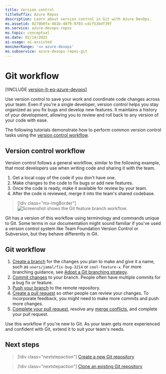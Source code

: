 ```yaml
---
title: Version control
titleSuffix: Azure Repos
description: Learn about version control in Git with Azure DevOps.
ms.assetid: 0270b0fa-461b-4079-9703-cdcf53bdf39f
ms.service: azure-devops-repos
ms.topic: conceptual
ms.date: 02/14/2025
ai-usage: ai-assisted
monikerRange: '<= azure-devops'
ms.subservice: azure-devops-repos-git
---
```


# Git workflow

[!INCLUDE [version-lt-eq-azure-devops](../../includes/version-lt-eq-azure-devops.md)]

Use version control to save your work and coordinate code changes across your team. Even if you're a single developer, version control helps you stay organized as you fix bugs and develop new features. It maintains a history of your development, allowing you to review and roll back to any version of your code with ease.

The following tutorials demonstrate how to perform common version control tasks using the [version control workflow](#version-control-workflow).

## Version control workflow

Version control follows a general workflow, similar to the following example, that most developers use when writing code and sharing it with the team.

1. Get a local copy of the code if you don't have one.
2. Make changes to the code to fix bugs or add new features.
3. Once the code is ready, make it available for review by your team.
4. After the code is reviewed, merge it into the team's shared codebase.

> [!div class="mx-imgBorder"]  
> ![Screenshot shows the Git feature branch workflow.](media/gitworkflow.png)

Git has a version of this workflow using terminology and commands unique to Git. Some terms in our documentation might sound familiar if you've used a version control system like Team Foundation Version Control or Subversion, but they behave differently in Git.

## Git workflow

1. [Create a branch](./create-branch.md) for the changes you plan to make and give it a name, such as `users/jamal/fix-bug-3214` or `cool-feature-x`. For more branching guidance, see [Adopt a Git branching strategy](git-branching-guidance.md).
2. [Commit changes](commits.md) to your branch. People often have multiple commits for a bug fix or feature.
3. [Push your branch](pushing.md) to the remote repository.
4. [Create a pull request](pull-requests.md#create-a-pull-request) so other people can review your changes. To incorporate feedback, you might need to make more commits and push more changes.
5. [Complete your pull request](complete-pull-requests.md), resolve any [merge conflicts](merging.md#resolve-merge-conflicts-1), and complete your pull request.

Use this workflow if you're new to Git. As your team gets more experienced and confident with Git, extend it to suit your team's needs.

## Next steps

> [!div class="nextstepaction"]
> [Create a new Git repository](creatingrepo.md)

> [!div class="nextstepaction"]
> [Clone an existing Git repository](clone.md)
